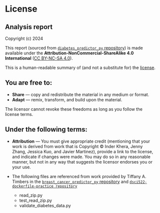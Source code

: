 # License

## Analysis report

Copyright (c) 2024

This report (sourced from [`diabetes_predictor_py` repository](https://github.com/UBC-MDS/diabetes_predictor_py/tree/main/analysis)) is made available under the **Attribution-NonCommercial-ShareAlike 4.0 International** ([CC BY-NC-SA 4.0](https://creativecommons.org/licenses/by-nc-sa/4.0/)). 

This is a human-readable summary of (and not a substitute for) the [license](https://creativecommons.org/licenses/by-nc-sa/4.0/legalcode).

## You are free to:

- **Share** — copy and redistribute the material in any medium or format.
- **Adapt** — remix, transform, and build upon the material.

The licensor cannot revoke these freedoms as long as you follow the license terms.

## Under the following terms:

- **Attribution** — You must give appropriate credit (mentioning that your work is derived from work that is Copyright © Inder Khera, Jenny Zhang, Jessica Kuo, and Javier Martinez), provide a link to the license, and indicate if changes were made. You may do so in any reasonable manner, but not in any way that suggests the licensor endorses you or your use.

- The following files are referenced from work provided by Tiffany A. Timbers in the [`breast_cancer_predictor_py` repository](https://github.com/ttimbers/breast-cancer-predictor/tree/3.0.0) and [`dsci522-dockerfile-practice repository`](https://github.com/ttimbers/dsci522-dockerfile-practice)
    - read_zip.py
    - test_read_zip.py
    - validate_diabetes_data.py
    - test_validate_data.py
    - docker-publish.yml
    - Dockerfile
    - docker-compose.yml

- **NonCommercial** — You may not use the material for commercial purposes.
- **ShareAlike** — If you remix, transform, or build upon the material, you must distribute your contributions under the same license as the original.

**No additional restrictions** — You may not apply legal terms or technological measures that legally restrict others from doing anything the license permits.

## Notices:

You do not have to comply with the license for elements of the material in the public domain or where your use is permitted by an applicable exception or limitation.

No warranties are given. The license may not give you all of the permissions necessary for your intended use. For example, other rights such as publicity, privacy, or moral rights may limit how you use the material.

## Software code

MIT License

Copyright (c) 2024 Inder Khera, Jenny Zhang, Jessica Kuo, Javier Martinez

Permission is hereby granted, free of charge, to any person obtaining a copy
of this software and associated documentation files (the "Software"), to deal
in the Software without restriction, including without limitation the rights
to use, copy, modify, merge, publish, distribute, sublicense, and/or sell
copies of the Software, and to permit persons to whom the Software is
furnished to do so, subject to the following conditions:

The above copyright notice and this permission notice shall be included in all
copies or substantial portions of the Software.

THE SOFTWARE IS PROVIDED "AS IS", WITHOUT WARRANTY OF ANY KIND, EXPRESS OR
IMPLIED, INCLUDING BUT NOT LIMITED TO THE WARRANTIES OF MERCHANTABILITY,
FITNESS FOR A PARTICULAR PURPOSE AND NONINFRINGEMENT. IN NO EVENT SHALL THE
AUTHORS OR COPYRIGHT HOLDERS BE LIABLE FOR ANY CLAIM, DAMAGES OR OTHER
LIABILITY, WHETHER IN AN ACTION OF CONTRACT, TORT OR OTHERWISE, ARISING FROM,
OUT OF OR IN CONNECTION WITH THE SOFTWARE OR THE USE OR OTHER DEALINGS IN THE
SOFTWARE.

---

For the portions of the project that are derived from [`breast_cancer_predictor_py` repository](https://github.com/ttimbers/breast-cancer-predictor/tree/3.0.0) and [`dsci522-dockerfile-practice repository`](https://github.com/ttimbers/dsci522-dockerfile-practice):

MIT License

Copyright (c) 2023 Tiffany A. Timbers

Permission is hereby granted, free of charge, to any person obtaining a copy
of this software and associated documentation files (the "Software"), to deal
in the Software without restriction, including without limitation the rights
to use, copy, modify, merge, publish, distribute, sublicense, and/or sell
copies of the Software, and to permit persons to whom the Software is
furnished to do so, subject to the following conditions:

The above copyright notice and this permission notice shall be included in all
copies or substantial portions of the Software.

THE SOFTWARE IS PROVIDED "AS IS", WITHOUT WARRANTY OF ANY KIND, EXPRESS OR
IMPLIED, INCLUDING BUT NOT LIMITED TO THE WARRANTIES OF MERCHANTABILITY,
FITNESS FOR A PARTICULAR PURPOSE AND NONINFRINGEMENT. IN NO EVENT SHALL THE
AUTHORS OR COPYRIGHT HOLDERS BE LIABLE FOR ANY CLAIM, DAMAGES OR OTHER
LIABILITY, WHETHER IN AN ACTION OF CONTRACT, TORT OR OTHERWISE, ARISING FROM,
OUT OF OR IN CONNECTION WITH THE SOFTWARE OR THE USE OR OTHER DEALINGS IN THE
SOFTWARE.
